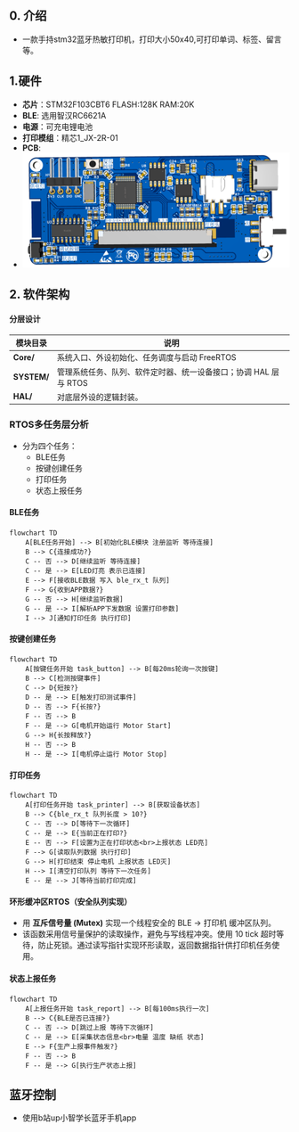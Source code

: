 ## 0. 介绍
- 一款手持stm32蓝牙热敏打印机，打印大小50x40,可打印单词、标签、留言等。
## 1.硬件
- **芯片**：STM32F103CBT6 FLASH:128K RAM:20K
- **BLE**: 选用智汉RC6621A
- **电源**：可充电锂电池
- **打印模组**：精芯1_JX-2R-01
- **PCB**:
- ![pcb](3D_PCB4_6_2025-10-26.png)
## 2. 软件架构
#### 分层设计
| 模块目录        | 说明                                    |
| ----------- | ------------------------------------- |
| **Core/**   | 系统入口、外设初始化、任务调度与启动 FreeRTOS           |
| **SYSTEM/** | 管理系统任务、队列、软件定时器、统一设备接口；协调 HAL 层与 RTOS |
| **HAL/**    | 对底层外设的逻辑封装。                           |

### RTOS多任务层分析
- 分为四个任务：
	- BLE任务
	- 按键创建任务
	- 打印任务
	- 状态上报任务
#### BLE任务
```mermaid
flowchart TD
    A[BLE任务开始] --> B[初始化BLE模块 注册监听 等待连接]
    B --> C{连接成功?}
    C -- 否 --> D[继续监听 等待连接]
    C -- 是 --> E[LED灯亮 表示已连接]
    E --> F[接收BLE数据 写入 ble_rx_t 队列]
    F --> G{收到APP数据?}
    G -- 否 --> H[继续监听数据]
    G -- 是 --> I[解析APP下发数据 设置打印参数]
    I --> J[通知打印任务 执行打印]
```
#### 按键创建任务
```mermaid
flowchart TD
    A[按键任务开始 task_button] --> B[每20ms轮询一次按键]
    B --> C[检测按键事件]
    C --> D{短按?}
    D -- 是 --> E[触发打印测试事件]
    D -- 否 --> F{长按?}
    F -- 否 --> B
    F -- 是 --> G[电机开始运行 Motor Start]
    G --> H{长按释放?}
    H -- 否 --> B
    H -- 是 --> I[电机停止运行 Motor Stop]

```
#### 打印任务
```mermaid
flowchart TD
    A[打印任务开始 task_printer] --> B[获取设备状态]
    B --> C{ble_rx_t 队列长度 > 10?}
    C -- 否 --> D[等待下一次循环]
    C -- 是 --> E{当前正在打印?}
    E -- 否 --> F[设置为正在打印状态<br>上报状态 LED亮]
    F --> G[读取队列数据 执行打印]
    G --> H[打印结束 停止电机 上报状态 LED灭]
    H --> I[清空打印队列 等待下一次任务]
    E -- 是 --> J[等待当前打印完成]
```
#### 环形缓冲区RTOS（安全队列实现）
- 用 **互斥信号量 (Mutex)** 实现一个线程安全的 BLE → 打印机 缓冲区队列。
- 该函数采用信号量保护的读取操作，避免与写线程冲突。使用 10 tick 超时等待，防止死锁。通过读写指针实现环形读取，返回数据指针供打印机任务使用。
#### 状态上报任务
```mermaid
flowchart TD
    A[上报任务开始 task_report] --> B[每100ms执行一次]
    B --> C{BLE是否已连接?}
    C -- 否 --> D[跳过上报 等待下次循环]
    C -- 是 --> E[采集状态信息<br>电量 温度 缺纸 状态]
    E --> F{生产上报事件触发?}
    F -- 否 --> B
    F -- 是 --> G[执行生产状态上报]
```

## 蓝牙控制
- 使用b站up小智学长蓝牙手机app